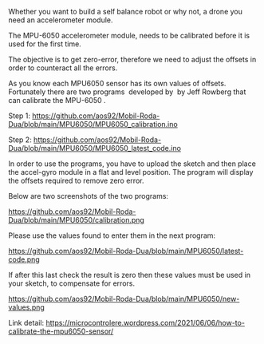 Whether you want to build a self balance robot or why not, a drone you need an accelerometer module.

The MPU-6050 accelerometer module, needs to be calibrated before it is used for the first time.

The objective is to get zero-error, therefore we need to adjust the offsets in order to counteract all the errors.

As you know each MPU6050 sensor has its own values of offsets.  Fortunately there are two programs  developed by  by Jeff Rowberg that can calibrate the MPU-6050 .

Step 1: https://github.com/aos92/Mobil-Roda-Dua/blob/main/MPU6050/MPU6050_calibration.ino

Step 2: https://github.com/aos92/Mobil-Roda-Dua/blob/main/MPU6050/MPU6050_latest_code.ino

In order to use the programs, you have to upload the sketch and then place the accel-gyro module in a flat and level position. The program will display the offsets required to remove zero error.

Below are two screenshots of the two programs:

https://github.com/aos92/Mobil-Roda-Dua/blob/main/MPU6050/calibration.png

Please use the values found to enter them in the next program:

https://github.com/aos92/Mobil-Roda-Dua/blob/main/MPU6050/latest-code.png

If after this last check the result is zero then these values must be used in your sketch, to compensate for errors.

https://github.com/aos92/Mobil-Roda-Dua/blob/main/MPU6050/new-values.png

Link detail:
https://microcontrolere.wordpress.com/2021/06/06/how-to-calibrate-the-mpu6050-sensor/
